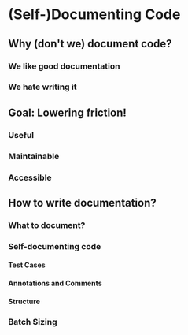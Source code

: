 # (Self-)Documenting Code

## Why (don't we) document code?

### We like good documentation
### We hate writing it

## Goal: Lowering friction!

### Useful
### Maintainable
### Accessible

## How to write documentation?

### What to document?

### Self-documenting code

#### Test Cases
#### Annotations and Comments
#### Structure

### Batch Sizing
